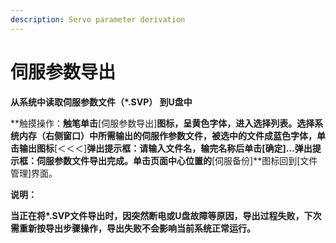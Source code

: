 ```yaml
---
description: Servo parameter derivation
---
```


# 伺服参数导出

**从系统中读取伺服参数文件（\*.SVP） 到U盘中**

**触摸操作：**触笔单击**\[伺服参数导出\]**图标，呈黄色字体，进入选择列表。选择系统内存（右侧窗口）中所需输出的伺服作参数文件，被选中的文件成蓝色字体，单击输出图标**\[＜＜＜\]**弹出提示框：**请输入文件名**，输完名称后单击\[确定\]...弹出提示框：**伺服参数文件导出完成**。单击页面中心位置的**\[伺服备份\]**图标回到\[文件管理\]界面。

**说明：**

**当正在将\*.SVP文件导出时，因突然断电或U盘故障等原因，导出过程失败，下次需重新按导出步骤操作，导出失败不会影响当前系统正常运行。**

